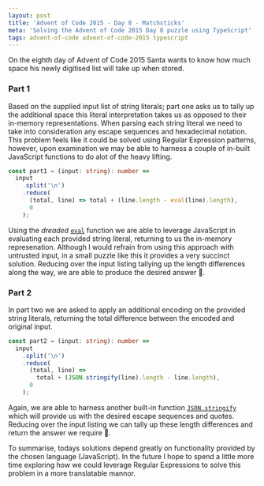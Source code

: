 ```yaml
---
layout: post
title: 'Advent of Code 2015 - Day 8 - Matchsticks'
meta: 'Solving the Advent of Code 2015 Day 8 puzzle using TypeScript'
tags: advent-of-code advent-of-code-2015 typescript
---
```


On the eighth day of Advent of Code 2015 Santa wants to know how much space his newly digitised list will take up when stored.

<!--more-->

### Part 1

Based on the supplied input list of string literals; part one asks us to tally up the additional space this literal interpretation takes us as opposed to their in-memory representations.
When parsing each string literal we need to take into consideration any escape sequences and hexadecimal notation.
This problem feels like it could be solved using Regular Expression patterns, however, upon examination we may be able to harness a couple of in-built JavaScript functions to do alot of the heavy lifting.

```typescript
const part1 = (input: string): number =>
  input
    .split('\n')
    .reduce(
      (total, line) => total + (line.length - eval(line).length),
      0
    );
```

Using the _dreaded_ [`eval`](https://developer.mozilla.org/en-US/docs/Web/JavaScript/Reference/Global_Objects/eval) function we are able to leverage JavaScript in evaluating each provided string literal, returning to us the in-memory represenation.
Although I would refrain from using this approach with untrusted input, in a small puzzle like this it provides a very succinct solution.
Reducing over the input listing tallying up the length differences along the way, we are able to produce the desired answer 🌟.

### Part 2

In part two we are asked to apply an additional encoding on the provided string literals, returning the total difference between the encoded and original input.

```typescript
const part2 = (input: string): number =>
  input
    .split('\n')
    .reduce(
      (total, line) =>
        total + (JSON.stringify(line).length - line.length),
      0
    );
```

Again, we are able to harness another built-in function [`JSON.stringify`](https://developer.mozilla.org/en-US/docs/Web/JavaScript/Reference/Global_Objects/JSON/stringify) which will provide us with the desired escape sequences and quotes.
Reducing over the input listing we can tally up these length differences and return the answer we require 🌟.

To summarise, todays solutions depend greatly on functionality provided by the chosen language (JavaScript).
In the future I hope to spend a little more time exploring how we could leverage Regular Expressions to solve this problem in a more translatable mannor.

